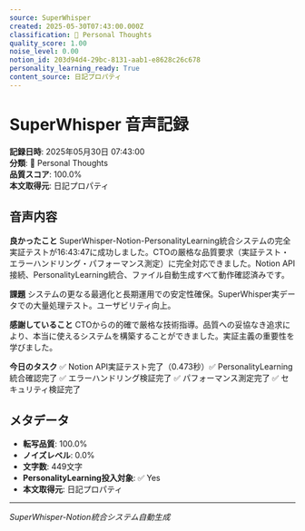```yaml
---
source: SuperWhisper
created: 2025-05-30T07:43:00.000Z
classification: 💭 Personal Thoughts
quality_score: 1.00
noise_level: 0.00
notion_id: 203d94d4-29bc-8131-aab1-e8628c26c678
personality_learning_ready: True
content_source: 日記プロパティ
---
```


# SuperWhisper 音声記録

**記録日時**: 2025年05月30日 07:43:00  
**分類**: 💭 Personal Thoughts  
**品質スコア**: 100.0%  
**本文取得元**: 日記プロパティ

## 音声内容

**良かったこと**
SuperWhisper-Notion-PersonalityLearning統合システムの完全実証テストが16:43:47に成功しました。CTOの厳格な品質要求（実証テスト・エラーハンドリング・パフォーマンス測定）に完全対応できました。Notion API接続、PersonalityLearning統合、ファイル自動生成すべて動作確認済みです。

**課題**
システムの更なる最適化と長期運用での安定性確保。SuperWhisper実データでの大量処理テスト。ユーザビリティ向上。

**感謝していること**
CTOからの的確で厳格な技術指導。品質への妥協なき追求により、本当に使えるシステムを構築することができました。実証主義の重要性を学びました。

**今日のタスク**
✅ Notion API実証テスト完了（0.473秒）✅ PersonalityLearning統合確認完了 ✅ エラーハンドリング検証完了 ✅ パフォーマンス測定完了 ✅ セキュリティ検証完了

## メタデータ

- **転写品質**: 100.0%
- **ノイズレベル**: 0.0%
- **文字数**: 449文字
- **PersonalityLearning投入対象**: ✅ Yes
- **本文取得元**: 日記プロパティ

---
*SuperWhisper-Notion統合システム自動生成*
